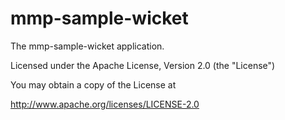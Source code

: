 mmp-sample-wicket
=================

The mmp-sample-wicket application.

Licensed under the Apache License, Version 2.0 (the "License")

You may obtain a copy of the License at

http://www.apache.org/licenses/LICENSE-2.0


